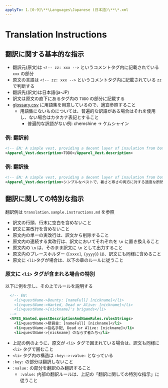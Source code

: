 ```yaml
---
applyTo: 1.[0-9]\**\Languages\Japanese (日本語)\**\*.xml
---
```


# Translation Instructions

## 翻訳に関する基本的な指示

* 翻訳元(原文)は `<!-- zz: xxx -->` というコメントタグ内に記載されている `xxx` の部分
* 原文の言語は `<!-- zz: xxx -->` というコメントタグ内に記載されている `zz` で判断する
* 翻訳先(訳文)は日本語(ja-JP)
* 訳文は原文の直下にあるタグ内の `TODO` の部分に記載する
* [glossary.csv](./glossary.csv) に用語集を用意しているので、適宜参照すること
  * 用語集にないものについては、普遍的な訳語がある場合はそれを使用し、ない場合はカタカナ表記とすること
    * 普遍的な訳語がない例: chemshine → ケムシャイン

### 例: 翻訳前

```xml
<!-- EN: A simple vest, providing a decent layer of insulation from both heat and cold. -->
<Apparel_Vest.description>TODO</Apparel_Vest.description>
```

### 例: 翻訳後

```xml
<!-- EN: A simple vest, providing a decent layer of insulation from both heat and cold. -->
<Apparel_Vest.description>シンプルなベストで、暑さと寒さの両方に対する適度な断熱層を提供します。</Apparel_Vest.description>
```

## 翻訳に関しての特別な指示

翻訳例は `translation.sample.instructions.md` を参照

* 訳文の行頭、行末に空白を含めないこと
* 訳文に実改行を含めないこと
* 原文内の単一の実改行は、訳文から削除すること
* 原文内の連続する実改行は、訳文においてそれぞれを `\n` に置き換えること
* 原文内の `\n` は、そのまま訳文に `\n` として出力すること
* 原文内のプレースホルダー (`[xxxx]`, `{yyyy}`) は、訳文にも同様に含めること
* 原文に `<li>`タグが場合は、以下の章のルールに従うこと

### 原文に `<li>` タグが含まれる場合の特別

以下に例を示し、その上でルールを説明する

```xml
  <!-- EN:
    <li>questName->Bounty: [nameFull] [nickname]</li>
    <li>questName->Wanted, Dead or Alive: [nickname]</li>
    <li>questName->[nickname]'s brigands</li>
  -->
  <VFES_Wanted.questDescriptionAndNameRules.rulesStrings>
    <li>questName->懸賞金: [nameFull] [nickname]</li>
    <li>questName->指名手配, Dead or Alive: [nickname]</li>
    <li>questName->[nickname] のならず者たち</li>
```

* 上記の例のように、原文が `<li>` タグで囲まれている場合は、訳文も同様に `<li>` タグで囲むこと
* `<li>` タグ内の構造は `:key:->:value:` となっている
* `:key:` の部分は翻訳しないこと
* `:value:` の部分を翻訳のみ翻訳すること
  * `:value:` 内部の翻訳ルールは、上記の「翻訳に関しての特別な指示」に従うこと
